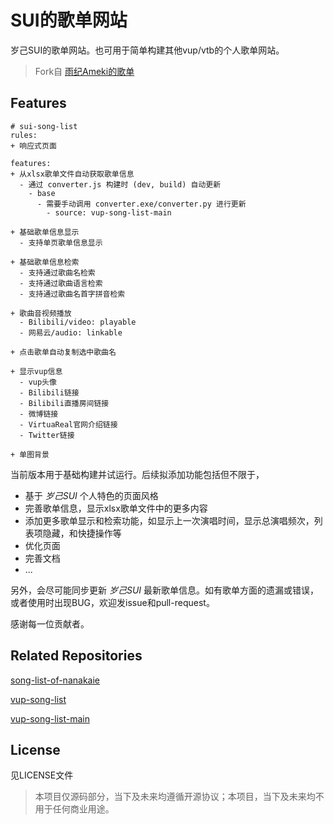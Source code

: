 # SUI的歌单网站

岁己SUI的歌单网站。也可用于简单构建其他vup/vtb的个人歌单网站。

> Fork自 [雨纪Ameki的歌单](https://www.ameki.online/)

## Features

```
# sui-song-list
rules:
+ 响应式页面

features:
+ 从xlsx歌单文件自动获取歌单信息
  - 通过 converter.js 构建时 (dev, build) 自动更新
    - base
      - 需要手动调用 converter.exe/converter.py 进行更新
        - source: vup-song-list-main

+ 基础歌单信息显示
  - 支持单页歌单信息显示

+ 基础歌单信息检索
  - 支持通过歌曲名检索
  - 支持通过歌曲语言检索
  - 支持通过歌曲名首字拼音检索

+ 歌曲音视频播放
  - Bilibili/video: playable
  - 网易云/audio: linkable

+ 点击歌单自动复制选中歌曲名

+ 显示vup信息
  - vup头像
  - Bilibili链接
  - Bilibili直播房间链接
  - 微博链接
  - VirtuaReal官网介绍链接
  - Twitter链接

+ 单图背景

```

当前版本用于基础构建并试运行。后续拟添加功能包括但不限于，

+ 基于 *岁己SUI* 个人特色的页面风格
+ 完善歌单信息，显示xlsx歌单文件中的更多内容
+ 添加更多歌单显示和检索功能，如显示上一次演唱时间，显示总演唱频次，列表项隐藏，和快捷操作等
+ 优化页面
+ 完善文档
+ ...

另外，会尽可能同步更新 *岁己SUI* 最新歌单信息。如有歌单方面的遗漏或错误，或者使用时出现BUG，欢迎发issue和pull-request。

感谢每一位贡献者。

## Related Repositories

[song-list-of-nanakaie](https://github.com/alan314m/song-list-of-nanakaie)

[vup-song-list](https://github.com/Akegarasu/vup-song-list)

[vup-song-list-main](https://github.com/Rndlab/vup-song-list-main)

## License

见LICENSE文件

> 本项目仅源码部分，当下及未来均遵循开源协议；本项目，当下及未来均不用于任何商业用途。

